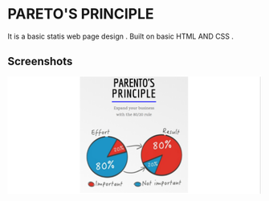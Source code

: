 
# PARETO'S PRINCIPLE

It is a basic statis web page design . Built on basic HTML AND CSS .


## Screenshots

![App Screenshot](https://github.com/Krishna47ak/PARETOS-PRINCIPLE-FIGMA-DESIGN/blob/master/Image/Screenshot%202022-09-22%20011148.png)
